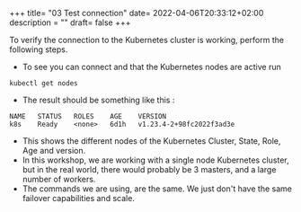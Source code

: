 +++
title= "03 Test connection"
date= 2022-04-06T20:33:12+02:00
description = ""
draft= false
+++

To verify the connection to the Kubernetes cluster is working, perform the following steps.

- To see you can connect and that the Kubernetes nodes are active run
```
kubectl get nodes
```
- The result should be something like this :
```
NAME   STATUS   ROLES    AGE    VERSION
k8s    Ready    <none>   6d1h   v1.23.4-2+98fc2022f3ad3e
```
- This shows the different nodes of the Kubernetes Cluster, State, Role, Age and version.
- In this workshop, we are working with a single node Kubernetes cluster, but in the real world, there would probably be 3 masters, and a large number of workers. 
- The commands we are using, are the same. We just don't have the same failover capabilities and scale.
